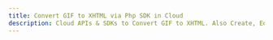 ---title: Convert GIF to XHTML via Php SDK in Clouddescription: Cloud APIs & SDKs to Convert GIF to XHTML. Also Create, Edit & Render Microsoft Word & OpenOffice documents in the Cloud.---